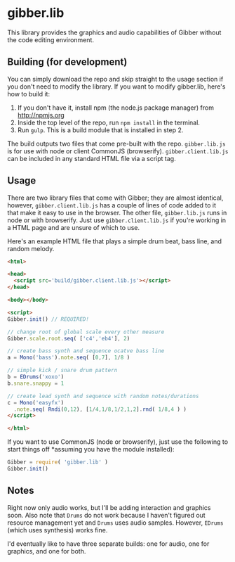 gibber.lib
==========

This library provides the graphics and audio capabilities of Gibber without the code editing environment.

## Building (for development)

You can simply download the repo and skip straight to the usage section if you don't need to modify the library. If you want to modify gibber.lib, here's how to build it:

1. If you don't have it, install npm (the node.js package manager) from http://npmjs.org
2. Inside the top level of the repo, run `npm install` in the terminal.
3. Run `gulp`. This is a build module that is installed in step 2.

The build outputs two files that come pre-built with the repo. `gibber.lib.js` is for use with node or client CommonJS (browserify). `gibber.client.lib.js` can be included in any standard HTML file via a script tag.

## Usage
There are two library files that come with Gibber; they are almost identical, however, `gibber.client.lib.js` has a couple of lines of code added to it that make it easy to use in the browser. The other file, `gibber.lib.js` runs in node or with browserify. Just use `gibber.client.lib.js` if you're working in a HTML page and are unsure of which to use.

Here's an example HTML file that plays a simple drum beat, bass line, and random melody.

```html
<html>

<head>
  <script src='build/gibber.client.lib.js'></script>
</head>

<body></body>

<script>
Gibber.init() // REQUIRED!

// change root of global scale every other measure
Gibber.scale.root.seq( ['c4','eb4'], 2)

// create bass synth and sequence ocatve bass line
a = Mono('bass').note.seq( [0,7], 1/8 )

// simple kick / snare drum pattern
b = EDrums('xoxo')
b.snare.snappy = 1

// create lead synth and sequence with random notes/durations
c = Mono('easyfx')
  .note.seq( Rndi(0,12), [1/4,1/8,1/2,1,2].rnd( 1/8,4 ) )
</script>

</html>
```

If you want to use CommonJS (node or browserify), just use the following to start things off *assuming you have the module installed):

```js
Gibber = require( 'gibber.lib' )
Gibber.init()
``` 

## Notes
Right now only audio works, but I'll be adding interaction and graphics soon. Also note that `Drums` do not work because I haven't figured out resource management yet and `Drums` uses audio samples. However, `EDrums` (which uses synthesis) works fine. 

I'd eventually like to have three separate builds: one for audio, one for graphics, and one for both.